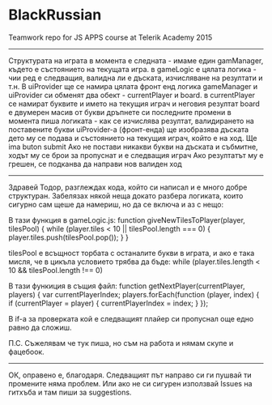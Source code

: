 # BlackRussian
Teamwork repo for JS APPS course at Telerik Academy 2015

---------------------------------------------------------------------

Структурата на играта в момента е следната - имаме един gamManager, където е състоянието на текущата игра.
в gameLogic е цялата логика - чии ред е следващия, валидна ли е дъската, изчисляване на резултати и т.н.
В uiProvider ще се намира цялата фронт енд логика
gameManager и uiProvider си обменят два обект - currentPlayer и board.
в currentPlayer се намират буквите и името на текущия играч и неговия резултат
board е двумерен масив от букви
дръпнете си последните промени
в момента пиша логиката - как се изчислява резултат, валидирането на поставените букви
uiProvider-a (фронт-енда) ще изобразява дъската дето му се подава и състоянието на текущия играч, който е на ход.
Ще ima buton submit
Ако не постави никакви букви на дъската и събмитне, ходът му се брои за пропуснат и е следващия играч
Ако резултатът му е грешен, се подканва да направи нов валиден ход

---------------------------------------------------------------------

Здравей Тодор, разглеждах кода, който си написал и е много добре структуран. Забелязах някой неща докато разбера логиката, които сигурно сам щеше да намериш, но да се включа и аз с нещо:

В тази функция в gameLogic.js:
function giveNewTilesToPlayer(player, tilesPool) {
        while (player.tiles < 10 || tilesPool.length === 0) {
            player.tiles.push(tilesPool.pop());
        }
    }
    
tilesPool e всъщност торбата с останалите букви в играта, и ако е така мисля, че в цикъла условието трябва да бъде:
 while (player.tiles.length < 10 && tilesPool.length !== 0)
 
 В тази функиция в същия файл:
 function getNextPlayer(currentPlayer, players) {
        var currentPlayerIndex;
        players.forEach(function (player, index) {
            if (currentPlayer = player) {
                currentPlayerIndex = index;
            }
        });
        
В if-a за проверката кой е следващият плайер си пропуснал още едно равно да сложиш.

П.С. Съжелявам че тук пиша, но съм на работа и нямам скупе и фацебоок.

---------------------------------------------------------------------

ОК, оправено е, благодаря. Следващият път направо си ги пушвай ти промените няма проблем.
Или ако не си сигурен използвай Issues на гитхъба и там пиши за suggestions.


